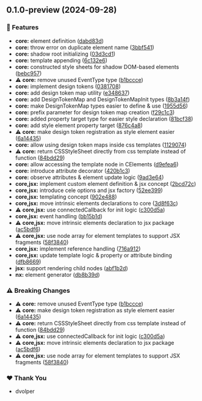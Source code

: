 ## 0.1.0-preview (2024-09-28)

### 🚀 Features

- **core:** element definition ([dabd83d](https://github.com/DavidVollmers/cele/commit/dabd83d))
- **core:** throw error on duplicate element name ([3bbf541](https://github.com/DavidVollmers/cele/commit/3bbf541))
- **core:** shadow root initializing ([03d3cd1](https://github.com/DavidVollmers/cele/commit/03d3cd1))
- **core:** template appending ([6c132e6](https://github.com/DavidVollmers/cele/commit/6c132e6))
- **core:** constructed style sheets for shadow DOM-based elements ([bebc957](https://github.com/DavidVollmers/cele/commit/bebc957))
- ⚠️ **core:** remove unused EventType type ([b1bccce](https://github.com/DavidVollmers/cele/commit/b1bccce))
- **core:** implement design tokens ([0381708](https://github.com/DavidVollmers/cele/commit/0381708))
- **core:** add design token map utility ([e348637](https://github.com/DavidVollmers/cele/commit/e348637))
- **core:** add DesignTokenMap and DesignTokenMapInit types ([8b3a14f](https://github.com/DavidVollmers/cele/commit/8b3a14f))
- **core:** make DesignTokenMap types easier to define & use ([1955d56](https://github.com/DavidVollmers/cele/commit/1955d56))
- **core:** prefix parameter for design token map creation ([f29c1c3](https://github.com/DavidVollmers/cele/commit/f29c1c3))
- **core:** added property target type for easier style declaration ([81bcf38](https://github.com/DavidVollmers/cele/commit/81bcf38))
- **core:** add style element property target ([876c4a8](https://github.com/DavidVollmers/cele/commit/876c4a8))
- ⚠️ **core:** make design token registration as style element easier ([6a14435](https://github.com/DavidVollmers/cele/commit/6a14435))
- **core:** allow using design token maps inside css templates ([1129074](https://github.com/DavidVollmers/cele/commit/1129074))
- ⚠️ **core:** return CSSStyleSheet directly from css template instead of function ([84bdd29](https://github.com/DavidVollmers/cele/commit/84bdd29))
- **core:** allow accessing the template node in CElements ([d9efea6](https://github.com/DavidVollmers/cele/commit/d9efea6))
- **core:** introduce attribute decorator ([420b1c3](https://github.com/DavidVollmers/cele/commit/420b1c3))
- **core:** observe attributes & element update logic ([9ad3e64](https://github.com/DavidVollmers/cele/commit/9ad3e64))
- **core,jsx:** implement custom element definition & jsx concept ([2bcd72c](https://github.com/DavidVollmers/cele/commit/2bcd72c))
- **core,jsx:** introduce cele options and jsx factory ([52ee399](https://github.com/DavidVollmers/cele/commit/52ee399))
- **core,jsx:** templating concept ([902e488](https://github.com/DavidVollmers/cele/commit/902e488))
- **core,jsx:** move intrinsic elements declarations to core ([3d8f63c](https://github.com/DavidVollmers/cele/commit/3d8f63c))
- ⚠️ **core,jsx:** use connectedCallback for init logic ([c300d5a](https://github.com/DavidVollmers/cele/commit/c300d5a))
- **core,jsx:** event handling ([bb15b1d](https://github.com/DavidVollmers/cele/commit/bb15b1d))
- ⚠️ **core,jsx:** move intrinsic elements declaration to jsx package ([ac5bdf6](https://github.com/DavidVollmers/cele/commit/ac5bdf6))
- ⚠️ **core,jsx:** use node array for element templates to support JSX fragments ([58f3840](https://github.com/DavidVollmers/cele/commit/58f3840))
- **core,jsx:** implement reference handling ([716a912](https://github.com/DavidVollmers/cele/commit/716a912))
- **core,jsx:** update template logic & property or attribute binding ([dfb8669](https://github.com/DavidVollmers/cele/commit/dfb8669))
- **jsx:** support rendering child nodes ([abf1b2d](https://github.com/DavidVollmers/cele/commit/abf1b2d))
- **nx:** element generator ([db8b39d](https://github.com/DavidVollmers/cele/commit/db8b39d))

### ⚠️ Breaking Changes

- ⚠️ **core:** remove unused EventType type ([b1bccce](https://github.com/DavidVollmers/cele/commit/b1bccce))
- ⚠️ **core:** make design token registration as style element easier ([6a14435](https://github.com/DavidVollmers/cele/commit/6a14435))
- ⚠️ **core:** return CSSStyleSheet directly from css template instead of function ([84bdd29](https://github.com/DavidVollmers/cele/commit/84bdd29))
- ⚠️ **core,jsx:** use connectedCallback for init logic ([c300d5a](https://github.com/DavidVollmers/cele/commit/c300d5a))
- ⚠️ **core,jsx:** move intrinsic elements declaration to jsx package ([ac5bdf6](https://github.com/DavidVollmers/cele/commit/ac5bdf6))
- ⚠️ **core,jsx:** use node array for element templates to support JSX fragments ([58f3840](https://github.com/DavidVollmers/cele/commit/58f3840))

### ❤️ Thank You

- dvolper
